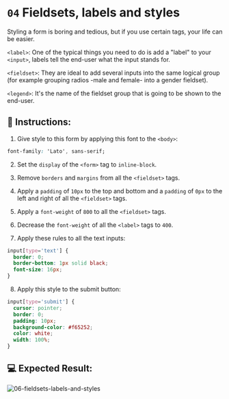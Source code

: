 # `04` Fieldsets, labels and styles

Styling a form is boring and tedious, but if you use certain tags, your life can be easier.

`<label>`: One of the typical things you need to do is add a "label" to your `<input>`, labels tell the end-user what the input stands for.

`<fieldset>`: They are ideal to add several inputs into the same logical group (for example grouping radios -male and female- into a gender fieldset).

`<legend>`: It's the name of the fieldset group that is going to be shown to the end-user.

## 📝 Instructions:

1. Give style to this form by applying this font to the `<body>`:

```css
font-family: 'Lato', sans-serif;
```

2. Set the `display` of the `<form>` tag to `inline-block`.
3. Remove `borders` and `margins` from all the `<fieldset>` tags.

4. Apply a `padding` of `10px` to the top and bottom and a `padding` of `0px` to the left and right of all the `<fieldset>` tags.

5. Apply a `font-weight` of `800` to all the `<fieldset>` tags.

6. Decrease the `font-weight` of all the `<label>` tags to `400`.

7. Apply these rules to all the text inputs:

```css
input[type='text'] {
  border: 0;
  border-bottom: 1px solid black;
  font-size: 16px;
}
```

8. Apply this style to the submit button:

```css
input[type='submit'] {
  cursor: pointer;
  border: 0;
  padding: 10px;
  background-color: #f65252;
  color: white;
  width: 100%;
}
```

## 💻 Expected Result:

![06-fieldsets-labels-and-styles](../../.learn/assets/NGmLdal.png?raw=true)
